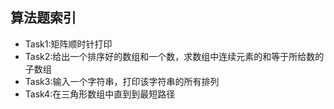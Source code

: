 ## 算法题索引

- Task1:矩阵顺时针打印
- Task2:给出一个排序好的数组和一个数，求数组中连续元素的和等于所给数的子数组
- Task3:输入一个字符串，打印该字符串的所有排列
- Task4:在三角形数组中直到到最短路径